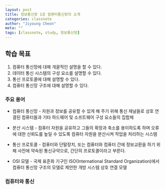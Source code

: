 ```yaml
---
layout: post
title: 정보통신망 1강 컴퓨터통신망의 소개
categories: classnote
author: "Jiyoung Cheon"
meta: ""
tags: [classnote, study, 정보통신망]
---
```


## 학습 목표

1. 컴퓨터 통신망에 대해 개괄적인 설명을 할 수 있다.
2. 데이터 통신 시스템의 구성 요소를 설명할 수 있다.
3. 통신 프로토콜에 대해 설명할 수 있다.
4. 컴퓨터 통신망 구조에 대해 설명할 수 있다.

### 주요 용어

* 컴퓨터 통신망 - 자원과 정보를 공유할 수 있게 해 주기 위해 통신 채널들로 상호 연결된 컴퓨터들과 기타 하드웨어 및 소프트웨어 구성 요소들의 집합체

* 분산 시스템 - 컴퓨터 자원을 공유하고 그들의 확장과 축소를 용이하도록 하며 오류에 대한 신뢰도를 높일 수 있도록 컴퓨터 자원을 분산시켜 작업을 처리하는 시스템

* 통신 프로토콜 - 컴퓨터와 단말장치, 또는 컴퓨터와 컴퓨터 간에 정보교환을 하기 위해 사전에 약속된 통신규약으로, 간단히 프로토콜이라고 부른다.

* OSI 모델 - 국제 표준화 기구인 ISO(International Standard Organization)에서 컴퓨터 통신망 구조의 모델로 제안한 개방 시스템 상호 연결 모델


### 컴퓨터와 통신
